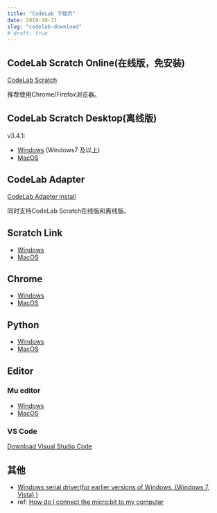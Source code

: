 ```yaml
---
title: "CodeLab 下载页"
date: 2019-10-31
slug: "codelab-download"
# draft: true
---
```


## CodeLab Scratch Online(在线版，免安装)
<a href="https://scratch3v3.codelab.club/" target="_blank">CodeLab Scratch</a>

推荐使用Chrome/Firefox浏览器。

## CodeLab Scratch Desktop(离线版)

v3.4.1:

-   [Windows](https://scratch3-files.just4fun.site/CodeLab-Scratch-win-3-4-2.zip) (Windows7 及以上)
-   [MacOS](https://scratch3-files.just4fun.site/CodeLab-Scratch-mac-3-4-2.zip)

## CodeLab Adapter

<a href="https://adapter.codelab.club/user_guide/install/" target="_blank">CodeLab Adapter install</a>

同时支持CodeLab Scratch在线版和离线版。

## Scratch Link

-   [Windows](http://scratch3-files.just4fun.site/windows.zip)
-   [MacOS](http://scratch3-files.just4fun.site/mac.zip)

## Chrome

-   [Windows](http://scratch3-files.just4fun.site/ChromeSetup.exe)
-   [MacOS](http://scratch3-files.just4fun.site/googlechrome.dmg)

## Python

-   [Windows](http://scratch3-files.just4fun.site/python-3.7.4.exe)
-   [MacOS](http://scratch3-files.just4fun.site/python-3.7.5-macosx10.9.pkg)

## Editor

### Mu editor
*  [Windows](http://scratch3-files.just4fun.site/mu-editor_1.0.2_win32.exe)
*  [MacOS](http://scratch3-files.just4fun.site/mu-editor_1.0.2_osx.dmg)

### VS Code

<a href="https://code.visualstudio.com/download" target="_blank">Download Visual Studio Code</a>

## 其他
*  <a href="http://scratch3-files.just4fun.site/mbedWinSerial_16466%20%283%29.exe" target="_blank">Windows serial driver(for earlier versions of Windows, (Windows 7, Vista) )</a>
  *  ref: [How do I connect the micro:bit to my computer](https://support.microbit.org/support/solutions/articles/19000013984-how-do-i-connect-the-micro-bit-to-my-computer)


<!--暂未使用-->
<!--
## Chrome
*  [Windows]()
*  [MacOS]()
<div class="container">
 <div id="contact-box" class="row">
      <div class="col-md-12 col-sm-12" style="padding-bottom:100px">
        <div class="block">
        <h2>Download</h2>
        <p>CodeLab构建的工具</p>
        <hr/>
        <h4><a href="https://chrome.google.com/webstore/detail/scratchblocks2svg/gaflafhcomnkjgdpkklblnjoeeegeidn" target="_blank">scratchblocks2svg</a>: export blocks(Scratch3.0) as svg</h4>
        <video src="http://scratch3-files.just4fun.site/scratchblocks2svg_lite.mp4" controls="controls" width="800" ></video>
        </div>
        <hr/>
        <h2>推荐工具</h2>
        <h4><a href="http://scratchblocks.github.io/#?style=scratch3&script=" target="_blank">scratchblocks</a>: Make pictures of Scratch blocks from text.</h4>

      </div>
 </div>
 </div>
 -->
